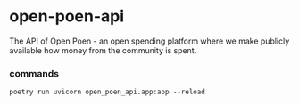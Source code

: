 # open-poen-api
The API of Open Poen - an open spending platform where we make publicly available how money from the community is spent.

### commands

```
poetry run uvicorn open_poen_api.app:app --reload
```